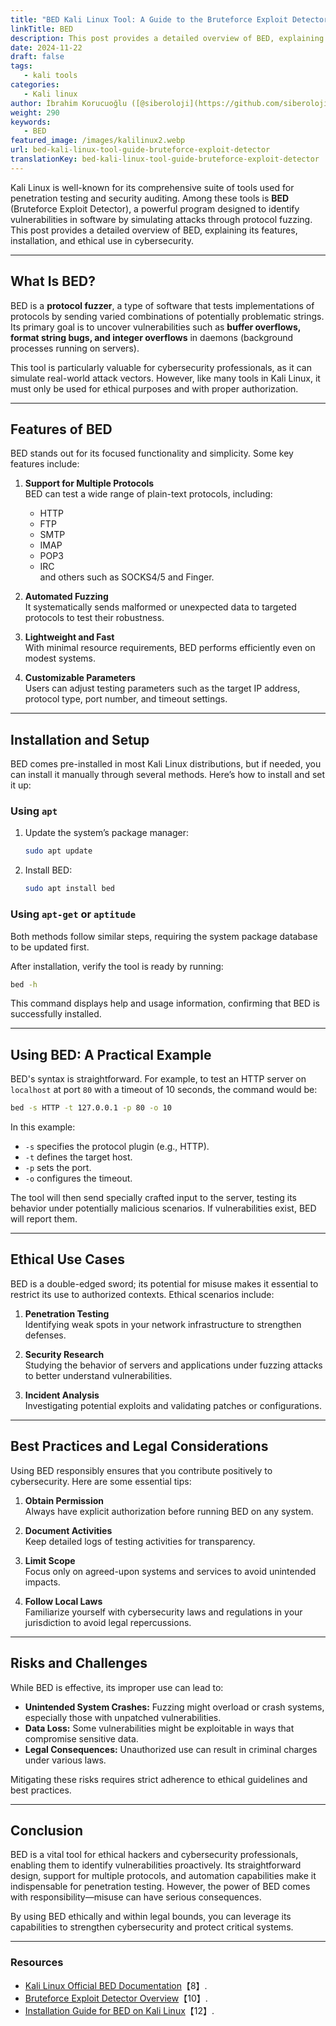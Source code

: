 ```yaml
---
title: "BED Kali Linux Tool: A Guide to the Bruteforce Exploit Detector"
linkTitle: BED
description: This post provides a detailed overview of BED, explaining its features, installation, and ethical use in cybersecurity.
date: 2024-11-22
draft: false
tags:
   - kali tools
categories:
   - Kali linux
author: İbrahim Korucuoğlu ([@siberoloji](https://github.com/siberoloji))
weight: 290
keywords:
   - BED
featured_image: /images/kalilinux2.webp
url: bed-kali-linux-tool-guide-bruteforce-exploit-detector
translationKey: bed-kali-linux-tool-guide-bruteforce-exploit-detector
---
```


Kali Linux is well-known for its comprehensive suite of tools used for penetration testing and security auditing. Among these tools is **BED** (Bruteforce Exploit Detector), a powerful program designed to identify vulnerabilities in software by simulating attacks through protocol fuzzing. This post provides a detailed overview of BED, explaining its features, installation, and ethical use in cybersecurity.

---

## What Is BED?

BED is a **protocol fuzzer**, a type of software that tests implementations of protocols by sending varied combinations of potentially problematic strings. Its primary goal is to uncover vulnerabilities such as **buffer overflows, format string bugs, and integer overflows** in daemons (background processes running on servers).

This tool is particularly valuable for cybersecurity professionals, as it can simulate real-world attack vectors. However, like many tools in Kali Linux, it must only be used for ethical purposes and with proper authorization.

---

## Features of BED

BED stands out for its focused functionality and simplicity. Some key features include:

1. **Support for Multiple Protocols**  
   BED can test a wide range of plain-text protocols, including:
   - HTTP
   - FTP
   - SMTP
   - IMAP
   - POP3
   - IRC  
   and others such as SOCKS4/5 and Finger.

2. **Automated Fuzzing**  
   It systematically sends malformed or unexpected data to targeted protocols to test their robustness.

3. **Lightweight and Fast**  
   With minimal resource requirements, BED performs efficiently even on modest systems.

4. **Customizable Parameters**  
   Users can adjust testing parameters such as the target IP address, protocol type, port number, and timeout settings.

---

## Installation and Setup

BED comes pre-installed in most Kali Linux distributions, but if needed, you can install it manually through several methods. Here’s how to install and set it up:

### Using `apt`

1. Update the system’s package manager:

   ```bash
   sudo apt update
   ```

2. Install BED:

   ```bash
   sudo apt install bed
   ```

### Using `apt-get` or `aptitude`

Both methods follow similar steps, requiring the system package database to be updated first.

After installation, verify the tool is ready by running:

```bash
bed -h
```

This command displays help and usage information, confirming that BED is successfully installed.

---

## Using BED: A Practical Example

BED's syntax is straightforward. For example, to test an HTTP server on `localhost` at port `80` with a timeout of 10 seconds, the command would be:

```bash
bed -s HTTP -t 127.0.0.1 -p 80 -o 10
```

In this example:

- `-s` specifies the protocol plugin (e.g., HTTP).
- `-t` defines the target host.
- `-p` sets the port.
- `-o` configures the timeout.

The tool will then send specially crafted input to the server, testing its behavior under potentially malicious scenarios. If vulnerabilities exist, BED will report them.

---

## Ethical Use Cases

BED is a double-edged sword; its potential for misuse makes it essential to restrict its use to authorized contexts. Ethical scenarios include:

1. **Penetration Testing**  
   Identifying weak spots in your network infrastructure to strengthen defenses.

2. **Security Research**  
   Studying the behavior of servers and applications under fuzzing attacks to better understand vulnerabilities.

3. **Incident Analysis**  
   Investigating potential exploits and validating patches or configurations.

---

## Best Practices and Legal Considerations

Using BED responsibly ensures that you contribute positively to cybersecurity. Here are some essential tips:

1. **Obtain Permission**  
   Always have explicit authorization before running BED on any system.

2. **Document Activities**  
   Keep detailed logs of testing activities for transparency.

3. **Limit Scope**  
   Focus only on agreed-upon systems and services to avoid unintended impacts.

4. **Follow Local Laws**  
   Familiarize yourself with cybersecurity laws and regulations in your jurisdiction to avoid legal repercussions.

---

## Risks and Challenges

While BED is effective, its improper use can lead to:

- **Unintended System Crashes:** Fuzzing might overload or crash systems, especially those with unpatched vulnerabilities.
- **Data Loss:** Some vulnerabilities might be exploitable in ways that compromise sensitive data.
- **Legal Consequences:** Unauthorized use can result in criminal charges under various laws.

Mitigating these risks requires strict adherence to ethical guidelines and best practices.

---

## Conclusion

BED is a vital tool for ethical hackers and cybersecurity professionals, enabling them to identify vulnerabilities proactively. Its straightforward design, support for multiple protocols, and automation capabilities make it indispensable for penetration testing. However, the power of BED comes with responsibility—misuse can have serious consequences.

By using BED ethically and within legal bounds, you can leverage its capabilities to strengthen cybersecurity and protect critical systems.

---

### Resources

- [Kali Linux Official BED Documentation](https://www.kali.org/tools/bed)【8】.
- [Bruteforce Exploit Detector Overview](https://www.aldeid.com)【10】.
- [Installation Guide for BED on Kali Linux](https://installati.one/install-bed-kalilinux/)【12】.
